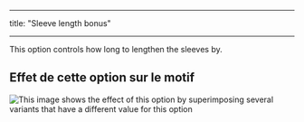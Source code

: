 - - -
title: "Sleeve length bonus"
- - -

This option controls how long to lengthen the sleeves by.

## Effet de cette option sur le motif

![This image shows the effect of this option by superimposing several variants that have a different value for this option](huey_sleevelengthbonus_sample.svg "Effect of this option on the pattern")
